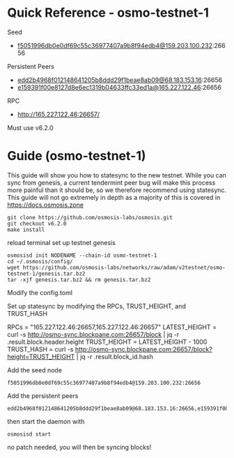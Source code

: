# Quick Reference - osmo-testnet-1
Seed
* f5051996db0e0df69c55c36977407a9b8f94edb4@159.203.100.232:26656

Persistent Peers
* edd2b4968f012148641205b8ddd29f1beae8ab09@68.183.153.16:26656
* e159391f00e8127d8e6ec1319b04633ffc33ed1a@165.227.122.46:26656

RPC
* http://165.227.122.46:26657/

Must use v6.2.0

# Guide (osmo-testnet-1)

This guide will show you how to statesync to the new testnet. While you can sync from genesis, a current tendermint peer bug will make this process more painful than it should be, so we therefore recommend using statesync. This guide will not go extremely in depth as a majority of this is covered in https://docs.osmosis.zone

```
git clone https://github.com/osmosis-labs/osmosis.git
git checkout v6.2.0
make install
```

reload terminal
set up testnet genesis

```
osmosisd init NODENAME --chain-id osmo-testnet-1
cd ~/.osmosis/config/
wget https://github.com/osmosis-labs/networks/raw/adam/v2testnet/osmo-testnet-1/genesis.tar.bz2
tar -xjf genesis.tar.bz2 && rm genesis.tar.bz2
```

Modify the config.toml

Set up statesync by modifying the RPCs, TRUST_HEIGHT, and TRUST_HASH

RPCs = "165.227.122.46:26657,165.227.122.46:26657"
LATEST_HEIGHT = curl -s http://osmo-sync.blockpane.com:26657/block | jq -r .result.block.header.height
TRUST_HEIGHT = LATEST_HEIGHT - 1000
TRUST_HASH = curl -s http://osmo-sync.blockpane.com:26657/block?height=TRUST_HEIGHT | jq -r .result.block_id.hash

Add the seed node
```
f5051996db0e0df69c55c36977407a9b8f94edb4@159.203.100.232:26656
```

Add the persistent peers
```
edd2b4968f012148641205b8ddd29f1beae8ab09@68.183.153.16:26656,e159391f00e8127d8e6ec1319b04633ffc33ed1a@165.227.122.46:26656
```

then start the daemon with
```
osmosisd start
```

no patch needed, you will then be syncing blocks!
